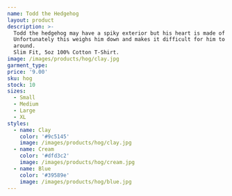 ```yaml
---
name: Todd the Hedgehog
layout: product
description: >-
  Todd the hedgehog may have a spiky exterior but his heart is made of gold.
  Unfortunately this weighs him down and makes it difficult for him to get
  around.
  Slim Fit, 5oz 100% Cotton T-Shirt.
image: /images/products/hog/clay.jpg
garment_type:
price: '9.00'
sku: hog
stock: 10
sizes:
  - Small
  - Medium
  - Large
  - XL
styles:
  - name: Clay
    color: '#9c5145'
    image: /images/products/hog/clay.jpg
  - name: Cream
    color: '#dfd3c2'
    image: /images/products/hog/cream.jpg
  - name: Blue
    color: '#39589e'
    image: /images/products/hog/blue.jpg
---
```

